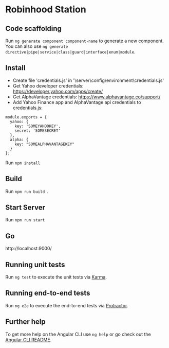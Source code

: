 # Robinhood Station

## Code scaffolding

Run `ng generate component component-name` to generate a new component. You can also use `ng generate directive|pipe|service|class|guard|interface|enum|module`.

## Install
* Create file 'credentials.js' in '\server\config\environment\credentials.js'
* Get Yahoo developer credentials: https://developer.yahoo.com/apps/create/
* Get AlphaVantage credentials: https://www.alphavantage.co/support/
* Add Yahoo Finance app and AlphaVantage api credentials to credentials.js: 
```
module.exports = {
  yahoo: {
    key: 'SOMEYAHOOKEY',
    secret: 'SOMESECRET'
  },
  alpha: {
    key: "SOMEALPHAVANTAGEKEY"
  }
};
```

Run `npm install`

## Build

Run `npm run build `.

## Start Server

Run `npm run start`

## Go

http://localhost:9000/

## Running unit tests

Run `ng test` to execute the unit tests via [Karma](https://karma-runner.github.io).

## Running end-to-end tests

Run `ng e2e` to execute the end-to-end tests via [Protractor](http://www.protractortest.org/).

## Further help

To get more help on the Angular CLI use `ng help` or go check out the [Angular CLI README](https://github.com/angular/angular-cli/blob/master/README.md).
